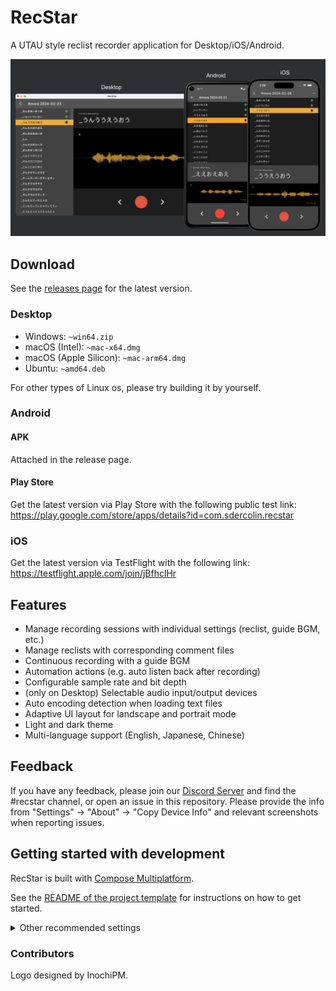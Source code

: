 # RecStar

A UTAU style reclist recorder application for Desktop/iOS/Android.

![platforms.png](readme_images/platforms.png)

## Download

See the [releases page](https://github.com/sdercolin/recstar/releases) for the latest version.

### Desktop

- Windows: `~win64.zip`
- macOS (Intel): `~mac-x64.dmg`
- macOS (Apple Silicon): `~mac-arm64.dmg`
- Ubuntu: `~amd64.deb`

For other types of Linux os, please try building it by yourself.

### Android

#### APK

Attached in the release page.

#### Play Store

Get the latest version via Play Store with the following public test link:
https://play.google.com/store/apps/details?id=com.sdercolin.recstar

### iOS

Get the latest version via TestFlight with the following link:
https://testflight.apple.com/join/jBfhclHr

## Features

- Manage recording sessions with individual settings (reclist, guide BGM, etc.)
- Manage reclists with corresponding comment files
- Continuous recording with a guide BGM
- Automation actions (e.g. auto listen back after recording)
- Configurable sample rate and bit depth
- (only on Desktop) Selectable audio input/output devices
- Auto encoding detection when loading text files
- Adaptive UI layout for landscape and portrait mode
- Light and dark theme
- Multi-language support (English, Japanese, Chinese)

## Feedback

If you have any feedback, please join our [Discord Server](https://discord.gg/TyEcQ6P73y) and find the #recstar channel,
or open an issue in this repository.
Please provide the info from "Settings" -> "About" -> "Copy Device Info" and relevant screenshots when reporting issues.

## Getting started with development

RecStar is built with [Compose Multiplatform](https://github.com/JetBrains/compose-jb).

See the [README of the project template](README-compose.md) for instructions on how to get started.

<details>
<summary>Other recommended settings</summary>

1. Install the `Kotlin KDoc Formatter` plugin, and use the following settings:
   [![KDoc Formatter settings](readme_images/kdoc_settings.png)](readme_images/kdoc_settings.png)
2. Run `./gradlew addKtlintFormatGitPreCommitHook` once to add a pre-commit hook that will automatically format your
   code before committing.
3. If in string definition files (e.g. [StringsEnglish.kt](shared/src/commonMain/kotlin/ui/string/StringEnglish.kt)), if
   the formatter of your Android Studio is always turning the wildcard imports into single imports, adjust the settings
   to allow wildcard imports on package `ui.string`.

</details>

### Contributors

Logo designed by InochiPM.
